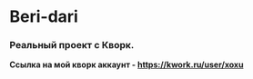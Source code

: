 # Beri-dari
### Реальный проект с Кворк.
**Ссылка на мой кворк аккаунт - https://kwork.ru/user/xoxu**
